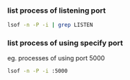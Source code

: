 ### list process of listening port
```sh
lsof -n -P -i | grep LISTEN
```

### list process of using specify port
eg. processes of using port 5000
```sh
lsof -n -P -i :5000
```